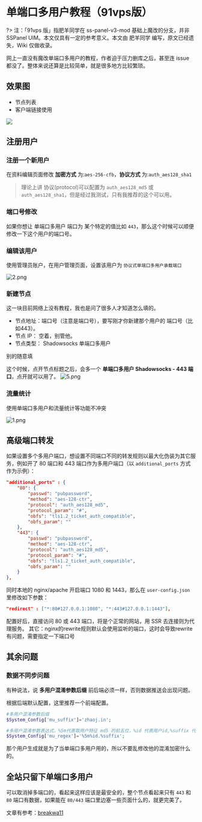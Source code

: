 # 单端口多用户教程（91vps版）

?> 注：「91vps 版」指肥羊同学在 ss-panel-v3-mod 基础上魔改的分支，并非 SSPanel UIM。本文仅具有一定的参考意义。本文由 肥羊同学 编写，原文已经遗失，Wiki 仅做收录。

网上一直没有魔改单端口多用户的教程，作者迫于压力删库之后，甚至连 issue 都没了。整体来说还算是比较简单，就是很多地方比较繁琐。

## 效果图

- 节点列表
- 客户端链接使用

![](https://i.loli.net/2017/09/09/59b3c5e16a310.jpg)

## 注册用户

### 注册一个新用户

在资料编辑页面修改 **加密方式** 为:`aes-256-cfb`，**协议方式** 为:`auth_aes128_sha1`

> 理论上讲 协议(protocol)可以配置为 `auth_aes128_md5` 或 `auth_aes128_sha1`，但是经过我测试，只有我推荐的这个可以用。

### 端口号修改

如果你想让 单端口多用户 端口为 某个特定的值比如 `443`，那么这个时候可以顺便修改一下这个用户的端口号。

### 编辑该用户

使用管理员账户，在用户管理页面，设置该用户为 `协议式单端口多用户承载端口`

![2.png](https://i.loli.net/2017/09/09/59b3aebde4729.png)

### 新建节点

这一块目前网络上没有教程，我也是问了很多人才知道怎么填的。

- 节点地址：端口号（注意是端口号），要写刚才你新建那个用户的 端口号（比如443）。
- 节点 IP： 空着，别管他。
- 节点类型： Shadowsocks 单端口多用户

别的随意填

这个时候，点开节点标题之后，会多一个 **单端口多用户 Shadowsocks - 443 端口**，点开就可以用了。
![5.png](https://i.loli.net/2017/09/09/59b3b1b659805.png)

### 流量统计

使用单端口多用户和流量统计等功能不冲突

![1.png](https://i.loli.net/2017/09/09/59b3b16fdd560.png)

## 高级端口转发

如果设置多个多用户端口，想设置不同端口不同的转发规则以最大化伪装为其它服务，例如开了 80 端口和 443 端口作为多用户端口（以 `additional_ports` 方式作为示例）：

```json
"additional_ports" : {
    "80": {
        "passwd": "pubpassword",
        "method": "aes-128-ctr",
        "protocol": "auth_aes128_md5",
        "protocol_param": "#",
        "obfs": "tls1.2_ticket_auth_compatible",
        "obfs_param": ""
    },
    "443": {
        "passwd": "pubpassword",
        "method": "aes-128-ctr",
        "protocol": "auth_aes128_md5",
        "protocol_param": "#",
        "obfs": "tls1.2_ticket_auth_compatible",
        "obfs_param": ""
    }
},
```

同时本地的 nginx/apache 开启端口 1080 和 1443，那么在 `user-config.json` 里修改如下参数：

```json
"redirect" : ["*:80#127.0.0.1:1080", "*:443#127.0.0.1:1443"],
```

配置好后，直接访问 80 或 443 端口，将是个正常的网站，用 SSR 去连接则为代理服务。
其它：nginx的rewrite规则默认会使用监听的端口，这时会导致rewrite有问题，需要指定一下端口号

## 其余问题

### 数据不同步问题

有种说法，说 **多用户混淆参数后缀** 前后端必须一样，否则数据推送会出现问题。

根据后端默认配置，这里推荐一个前端配置。

```php
#多用户混淆参数后缀
$System_Config['mu_suffix']='zhaoj.in';

#多用户混淆参数表达式，%5m代表取用户特征 md5 的前五位，%id 代表用户id,%suffix 代表上面这个后缀。
$System_Config['mu_regex']='%5m%id.%suffix';
```

那个用户生成就是为了当单端口多用户用的，所以不要乱修改他的混淆加密什么的。

## 全站只留下单端口多用户

可以取消掉多端口的，看起来这样应该是最安全的，整个节点看起来只有 `443` 和 `80` 端口有数据，如果能在 `80/443` 端口里边塞一些页面什么的，就更完美了。

文章有参考：[breakwa11](https://breakwa11.blogspot.com/2017/01/shadowsocksr-mu.html)